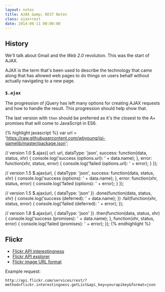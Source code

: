 ```yaml
---
layout: notes
title: AJAX &amp; REST Notes
class: ajax+rest
date: 2014-06-11 00:00:00
---
```


## History

We'll talk about Gmail and the _Web 2.0_ revolution. This was the start of
AJAX.

AJAX is the term that's been used to describe the technology that came along
that has allowed web pages to do things on users behalf without actually
navigating to a new page.


### `$.ajax`

The progression of jQuery has left many options for creating AJAX requests and
how to handle the result. This progression should help show that.

The last version with `then` should be preferred as it's the closest to the A+
promises that will come to JavaScript in ES6.

{% highlight javascript %}
var url = 'https://raw.githubusercontent.com/wbyoung/jsi-gamelib/master/package.json';

// version 1.0
$.ajax({
  url: url,
  dataType: 'json',
  success: function(data, status, xhr) {
    console.log('success (options.url): ' + data.name);
  },
  error: function(xhr, status, error) {
    console.log('failed (options.url): ' + error);
  }
});

// version 1.5
$.ajax(url, {
  dataType: 'json',
  success: function(data, status, xhr) {
    console.log('success (options): ' + data.name);
  },
  error: function(xhr, status, error) {
    console.log('failed (options): ' + error);
  }
});

// version 1.5
$.ajax(url, { dataType: 'json' })
  .done(function(data, status, xhr) {
      console.log('success (deferred): ' + data.name);
  })
  .fail(function(xhr, status, error) {
      console.log('failed (deferred): ' + error);
  });

// version 1.8
$.ajax(url, { dataType: 'json' })
  .then(function(data, status, xhr) {
      console.log('success (promises): ' + data.name);
  }, function(xhr, status, error) {
      console.log('failed (promises): ' + error);
  });
{% endhighlight %}

## Flickr

* [Flickr API interestingness][flickr-api-interestingness]
* [Flickr API explorer][flickr-api-explorer]
* [Flickr image URL format][flickr-api-url]

Example request:

    http://api.flickr.com/services/rest/?method=flickr.interestingness.getList&api_key=yourapikey&format=json


[flickr-api-url]: https://www.flickr.com/services/api/misc.urls.html
[flickr-api-explorer]: https://www.flickr.com/services/api/explore/flickr.interestingness.getList
[flickr-api-interestingness]: https://www.flickr.com/services/api/flickr.interestingness.getList.html
